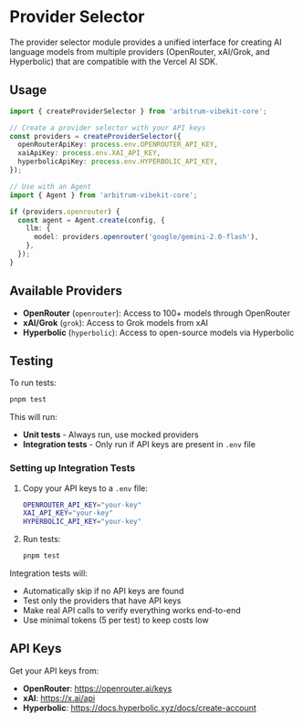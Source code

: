 # Provider Selector

The provider selector module provides a unified interface for creating AI language models from multiple providers (OpenRouter, xAI/Grok, and Hyperbolic) that are compatible with the Vercel AI SDK.

## Usage

```typescript
import { createProviderSelector } from 'arbitrum-vibekit-core';

// Create a provider selector with your API keys
const providers = createProviderSelector({
  openRouterApiKey: process.env.OPENROUTER_API_KEY,
  xaiApiKey: process.env.XAI_API_KEY,
  hyperbolicApiKey: process.env.HYPERBOLIC_API_KEY,
});

// Use with an Agent
import { Agent } from 'arbitrum-vibekit-core';

if (providers.openrouter) {
  const agent = Agent.create(config, {
    llm: {
      model: providers.openrouter('google/gemini-2.0-flash'),
    },
  });
}
```

## Available Providers

- **OpenRouter** (`openrouter`): Access to 100+ models through OpenRouter
- **xAI/Grok** (`grok`): Access to Grok models from xAI
- **Hyperbolic** (`hyperbolic`): Access to open-source models via Hyperbolic

## Testing

To run tests:

```bash
pnpm test
```

This will run:

- **Unit tests** - Always run, use mocked providers
- **Integration tests** - Only run if API keys are present in `.env` file

### Setting up Integration Tests

1. Copy your API keys to a `.env` file:

   ```bash
   OPENROUTER_API_KEY="your-key"
   XAI_API_KEY="your-key"
   HYPERBOLIC_API_KEY="your-key"
   ```

2. Run tests:
   ```bash
   pnpm test
   ```

Integration tests will:

- Automatically skip if no API keys are found
- Test only the providers that have API keys
- Make real API calls to verify everything works end-to-end
- Use minimal tokens (5 per test) to keep costs low

## API Keys

Get your API keys from:

- **OpenRouter**: https://openrouter.ai/keys
- **xAI**: https://x.ai/api
- **Hyperbolic**: https://docs.hyperbolic.xyz/docs/create-account
